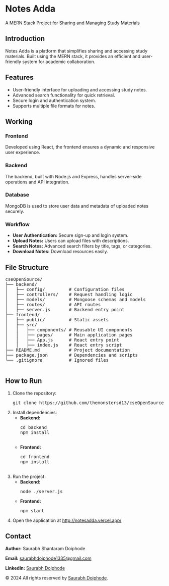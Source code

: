 <div class="header">
    <div class="title">
        <h1>Notes Adda</h1>
        <p>A MERN Stack Project for Sharing and Managing Study Materials</p>
    </div>
</div>

<div class="introduction">
    <h2>Introduction</h2>
    <p>Notes Adda is a platform that simplifies sharing and accessing study materials. Built using the MERN stack, it provides an efficient and user-friendly system for academic collaboration.</p>
</div>

<div class="features">
    <h2>Features</h2>
    <ul>
        <li>User-friendly interface for uploading and accessing study notes.</li>
        <li>Advanced search functionality for quick retrieval.</li>
        <li>Secure login and authentication system.</li>
        <li>Supports multiple file formats for notes.</li>
    </ul>
</div>

<div class="working">
    <h2>Working</h2>
    <div class="frontend">
        <h3>Frontend</h3>
        <p>Developed using React, the frontend ensures a dynamic and responsive user experience.</p>
    </div>
    <div class="backend">
        <h3>Backend</h3>
        <p>The backend, built with Node.js and Express, handles server-side operations and API integration.</p>
    </div>
    <div class="database">
        <h3>Database</h3>
        <p>MongoDB is used to store user data and metadata of uploaded notes securely.</p>
    </div>
    <div class="workflow">
        <h3>Workflow</h3>
        <ul>
            <li><strong>User Authentication:</strong> Secure sign-up and login system.</li>
            <li><strong>Upload Notes:</strong> Users can upload files with descriptions.</li>
            <li><strong>Search Notes:</strong> Advanced search filters by title, tags, or categories.</li>
            <li><strong>Download Notes:</strong> Download resources easily.</li>
        </ul>
    </div>
</div>

<div class="file-structure">
    <h2>File Structure</h2>
    <pre>
cseOpenSource/
├── backend/
│   ├── config/         # Configuration files
│   ├── controllers/    # Request handling logic
│   ├── models/         # Mongoose schemas and models
│   ├── routes/         # API routes
│   ├── server.js       # Backend entry point
├── frontend/
│   ├── public/         # Static assets
│   ├── src/
│   │   ├── components/ # Reusable UI components
│   │   ├── pages/      # Main application pages
│   │   ├── App.js      # React entry point
│   │   ├── index.js    # React entry script
├── README.md           # Project documentation
├── package.json        # Dependencies and scripts
└── .gitignore          # Ignored files
    </pre>
</div>

<div class="how-to-run">
    <h2>How to Run</h2>
    <ol>
        <li>Clone the repository:
            <pre>git clone https://github.com/themonstersd13/cseOpenSource.git</pre>
        </li>
        <li>Install dependencies:
            <ul>
                <li><strong>Backend:</strong>
                    <pre>
cd backend
npm install
                    </pre>
                </li>
                <li><strong>Frontend:</strong>
                    <pre>
cd frontend
npm install
                    </pre>
                </li>
            </ul>
        </li>
        <li>Run the project:
            <ul>
                <li><strong>Backend:</strong>
                    <pre>node ./server.js</pre>
                </li>
                <li><strong>Frontend:</strong>
                    <pre>npm start</pre>
                </li>
            </ul>
        </li>
        <li>Open the application at <a href="http://notesadda.vercel.app/" target="_blank">http://notesadda.vercel.app/</a></li>
    </ol>
</div>

<div class="contact">
    <h2>Contact</h2>
    <p><strong>Author:</strong> Saurabh Shantaram Doiphode</p>
    <p><strong>Email:</strong> <a href="mailto:saurabhdoiphode1335@gmail.com">saurabhdoiphode1335@gmail.com</a></p>
    <p><strong>LinkedIn:</strong> <a href="https://www.linkedin.com/in/saurabh-doiphode-7b170b289/" target="_blank">Saurabh Doiphode</a></p>
</div>

<div class="footer">
    <p>© 2024 All rights reserved by <a href="https://www.linkedin.com/in/saurabh-doiphode/" target="_blank">Saurabh Doiphode</a>.</p>
</div>

